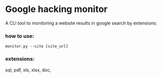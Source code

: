 # Google hacking monitor

A CLI tool to monitoring a website results in google search by extensions:

### how to use:
    monitor.py --site [site_url]

### extensions:
sql, pdf, xls, xlsx, doc, 
